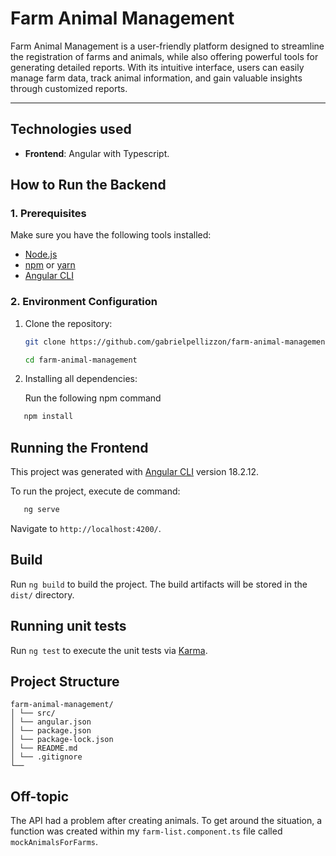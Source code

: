 # Farm Animal Management

Farm Animal Management is a user-friendly platform designed to streamline the registration of farms and animals, while also offering powerful tools for generating detailed reports. With its intuitive interface, users can easily manage farm data, track animal information, and gain valuable insights through customized reports.

---

## **Technologies used**

- **Frontend**: Angular with Typescript.

## **How to Run the Backend**

### **1. Prerequisites**

Make sure you have the following tools installed:

- [Node.js](https://nodejs.org/)
- [npm](https://www.npmjs.com/) or [yarn](https://yarnpkg.com/)
- [Angular CLI](https://github.com/angular/angular-cli#installation)

### **2. Environment Configuration**

1. Clone the repository:

   ```bash
   git clone https://github.com/gabrielpellizzon/farm-animal-management.git

   cd farm-animal-management
   ```

2. Installing all dependencies:

   Run the following npm command

```bash
   npm install
```

## **Running the Frontend**

This project was generated with [Angular CLI](https://github.com/angular/angular-cli) version 18.2.12.

To run the project, execute de command:

```bash
   ng serve
```

Navigate to `http://localhost:4200/`.

## Build

Run `ng build` to build the project. The build artifacts will be stored in the `dist/` directory.

## Running unit tests

Run `ng test` to execute the unit tests via [Karma](https://karma-runner.github.io).

## Project Structure

```plaintext
farm-animal-management/
│ └── src/
│ └── angular.json
│ └── package.json
│ └── package-lock.json
│ └── README.md
│ └── .gitignore
└──
```

## Off-topic

The API had a problem after creating animals. To get around the situation, a function was created within my `farm-list.component.ts` file called `mockAnimalsForFarms`.
